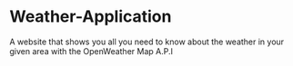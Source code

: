 # Weather-Application
A website that shows you all you need to know about the weather in your given area with the OpenWeather Map A.P.I
